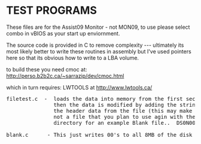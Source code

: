# TEST PROGRAMS

These files are for the Assist09 Monitor - not MON09, to use please select combo in vBIOS as your start up 
enviornment.

The source code is provided in C to remove complexity --- ultimately its most likely better to write these routines 
in assembly but I've used pointers here so that its obvious how to write to a LBA volume.

to build these you need cmoc at: http://perso.b2b2c.ca/~sarrazip/dev/cmoc.html

which in turn requires: LWTOOLS at http://www.lwtools.ca/

<pre>
filetest.c  -  loads the data into memory from the first sector of Disk DS0N00.DSK
               then the data is modified by adding the string "This is a test!" preceeding
               the header data from the file (this may make the file unusable -- use a copy
               not a file that you plan to use agin with the Z80-MBC2 project.) See this
               directory for an example Blank file..  DS0N00.DSK

blank.c      - This just writes 00's to all 8MB of the disk volume (this takes quite a long time!)
</pre>
